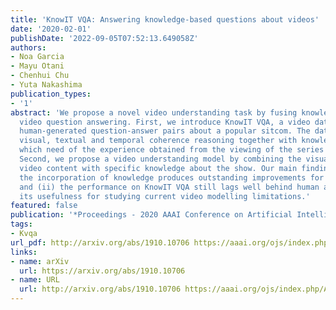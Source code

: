 ```yaml
---
title: 'KnowIT VQA: Answering knowledge-based questions about videos'
date: '2020-02-01'
publishDate: '2022-09-05T07:52:13.649058Z'
authors:
- Noa Garcia
- Mayu Otani
- Chenhui Chu
- Yuta Nakashima
publication_types:
- '1'
abstract: 'We propose a novel video understanding task by fusing knowledge-based and
  video question answering. First, we introduce KnowIT VQA, a video dataset with 24,282
  human-generated question-answer pairs about a popular sitcom. The dataset combines
  visual, textual and temporal coherence reasoning together with knowledge-based questions,
  which need of the experience obtained from the viewing of the series to be answered.
  Second, we propose a video understanding model by combining the visual and textual
  video content with specific knowledge about the show. Our main findings are: (i)
  the incorporation of knowledge produces outstanding improvements for VQA in video,
  and (ii) the performance on KnowIT VQA still lags well behind human accuracy, indicating
  its usefulness for studying current video modelling limitations.'
featured: false
publication: '*Proceedings - 2020 AAAI Conference on Artificial Intelligence*'
tags:
- Kvqa
url_pdf: http://arxiv.org/abs/1910.10706 https://aaai.org/ojs/index.php/AAAI/article/view/6713/6567
links:
- name: arXiv
  url: https://arxiv.org/abs/1910.10706
- name: URL
  url: http://arxiv.org/abs/1910.10706 https://aaai.org/ojs/index.php/AAAI/article/view/6713/6567
---
```


